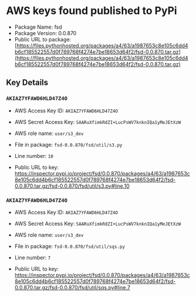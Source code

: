 # AWS keys found published to PyPi

* Package Name: fsd
* Package Version: 0.0.870
* Public URL to package: [https://files.pythonhosted.org/packages/a4/63/a1987653c8e105c6dd4b6cf185522557d0f789768f4274e7be18653d64f2/fsd-0.0.870.tar.gz](https://files.pythonhosted.org/packages/a4/63/a1987653c8e105c6dd4b6cf185522557d0f789768f4274e7be18653d64f2/fsd-0.0.870.tar.gz)

## Key Details

### `AKIAZ7YFAWD6HLD47Z4O`

* AWS Access Key ID: `AKIAZ7YFAWD6HLD47Z4O`
* AWS Secret Access Key: `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` 
* AWS role name: `user/s3_dev`
* File in package: `fsd-0.0.870/fsd/util/s3.py`
* Line number: `10`

* Public URL to key: https://inspector.pypi.io/project/fsd/0.0.870/packages/a4/63/a1987653c8e105c6dd4b6cf185522557d0f789768f4274e7be18653d64f2/fsd-0.0.870.tar.gz/fsd-0.0.870/fsd/util/s3.py#line.10



### `AKIAZ7YFAWD6HLD47Z4O`

* AWS Access Key ID: `AKIAZ7YFAWD6HLD47Z4O`
* AWS Secret Access Key: `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` 
* AWS role name: `user/s3_dev`
* File in package: `fsd-0.0.870/fsd/util/sqs.py`
* Line number: `7`

* Public URL to key: https://inspector.pypi.io/project/fsd/0.0.870/packages/a4/63/a1987653c8e105c6dd4b6cf185522557d0f789768f4274e7be18653d64f2/fsd-0.0.870.tar.gz/fsd-0.0.870/fsd/util/sqs.py#line.7


